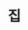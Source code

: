 ---
title: 집
home: true
heroImage: image/home.jpg
heroText: Augus
tagline: 하나 더
actions:
  - text: 에 대해 자세히 알아보기  >
    link: /i18n/kr/home/
    type: primary
footer: <div>MIT Licensed | Made by <a href="https://github.com/DrAugus/" target="_blank">DrAugus</a></div><div>This page was generated by <a href="https://pages.github.com/" target="_blank">GitHub Pages</a>.</div>
footerHtml: true
navbar: false
---